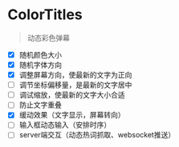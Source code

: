 # ColorTitles

> 动态彩色弹幕

- [x] 随机颜色大小
- [x] 随机字体方向
- [x] 调整屏幕方向，使最新的文字为正向
- [ ] 调节坐标偏移量，是最新的文字居中
- [ ] 调试缩放，使最新的文字大小合适
- [ ] 防止文字重叠
- [x] 缓动效果（文字显示，屏幕转向）
- [ ] 输入框动态输入（安排时序）
- [ ] server端交互（动态热词抓取、websocket推送）